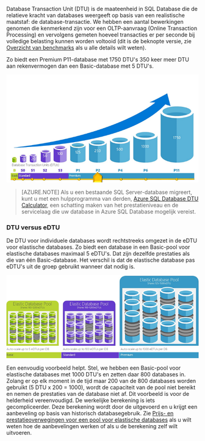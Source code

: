Database Transaction Unit (DTU) is de maateenheid in SQL Database die de relatieve kracht van databases weergeeft op basis van een realistische maatstaf: de database-transactie. We hebben een aantal bewerkingen genomen die kenmerkend zijn voor een OLTP-aanvraag (Online Transaction Processing) en vervolgens gemeten hoeveel transacties er per seconde bij volledige belasting kunnen worden voltooid (dit is de beknopte versie, zie [Overzicht van benchmarks](../articles/sql-database/sql-database-benchmark-overview.md) als u alle details wilt weten). 

Zo biedt een Premium P11-database met 1750 DTU's 350 keer meer DTU aan rekenvermogen dan een Basic-database met 5 DTU's. 

![Inleiding tot de SQL Database: DTU's van individuele database per laag en niveau.](./media/sql-database-understanding-dtus/single_db_dtus.png)

>[AZURE.NOTE] Als u een bestaande SQL Server-database migreert, kunt u met een hulpprogramma van derden, [Azure SQL Database DTU Calculator](http://dtucalculator.azurewebsites.net/), een schatting maken van het prestatieniveau en de servicelaag die uw database in Azure SQL Database mogelijk vereist.

### DTU versus eDTU

De DTU voor individuele databases wordt rechtstreeks omgezet in de eDTU voor elastische databases. Zo biedt een database in een Basic-pool voor elastische databases maximaal 5 eDTU's. Dat zijn dezelfde prestaties als die van één Basic-database. Het verschil is dat de elastische database pas eDTU's uit de groep gebruikt wanneer dat nodig is. 

![Inleiding tot de SQL Database: elastische pools per laag.](./media/sql-database-understanding-dtus/sqldb_elastic_pools.png)

Een eenvoudig voorbeeld helpt. Stel, we hebben een Basic-pool voor elastische databases met 1000 DTU's en zetten daar 800 databases in. Zolang er op elk moment in de tijd maar 200 van de 800 databases worden gebruikt (5 DTU x 200 = 1000), wordt de capaciteit van de pool niet bereikt en nemen de prestaties van de database niet af. Dit voorbeeld is voor de helderheid vereenvoudigd. De werkelijke berekening is iets gecompliceerder. Deze berekening wordt door de uitgevoerd en u krijgt een aanbeveling op basis van historisch databasegebruik. Zie [Prijs- en prestatieoverwegingen voor een pool voor elastische databases](../articles/sql-database/sql-database-elastic-pool-guidance.md) als u wilt weten hoe de aanbevelingen werken of als u de berekening zelf wilt uitvoeren. 



<!--HONumber=Jun16_HO2-->


